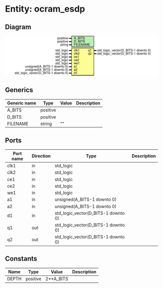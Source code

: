 # Entity: ocram_esdp
## Diagram
![Diagram](ocram_esdp.svg "Diagram")
## Generics
| Generic name | Type     | Value | Description |
| ------------ | -------- | ----- | ----------- |
| A_BITS       | positive |       |             |
| D_BITS       | positive |       |             |
| FILENAME     | string   | ""    |             |
## Ports
| Port name | Direction | Type                                | Description |
| --------- | --------- | ----------------------------------- | ----------- |
| clk1      | in        | std_logic                           |             |
| clk2      | in        | std_logic                           |             |
| ce1       | in        | std_logic                           |             |
| ce2       | in        | std_logic                           |             |
| we1       | in        | std_logic                           |             |
| a1        | in        | unsigned(A_BITS-1 downto 0)         |             |
| a2        | in        | unsigned(A_BITS-1 downto 0)         |             |
| d1        | in        | std_logic_vector(D_BITS-1 downto 0) |             |
| q1        | out       | std_logic_vector(D_BITS-1 downto 0) |             |
| q2        | out       | std_logic_vector(D_BITS-1 downto 0) |             |
## Constants
| Name  | Type     | Value      | Description |
| ----- | -------- | ---------- | ----------- |
| DEPTH | positive |  2**A_BITS |             |
